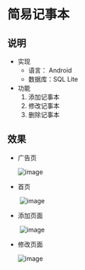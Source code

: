 # 简易记事本

## 说明

+ 实现
  + 语言： Android
  + 数据库：SQL Lite
+ 功能
  1. 添加记事本
  2. 修改记事本
  3. 删除记事本
## 效果

- 广告页

  ![image](https://github.com/xmenw/Note/blob/master/image/S90607-16112113.png)

- 首页

  ​	![image](https://github.com/xmenw/Note/blob/master/image/S90607-16112719.png)

- 添加页面

  ​	![image](https://github.com/xmenw/Note/blob/master/image/S90607-16114922.png)

- 修改页面

  	![image](https://github.com/xmenw/Note/blob/master/image/S90607-16120075.png)

